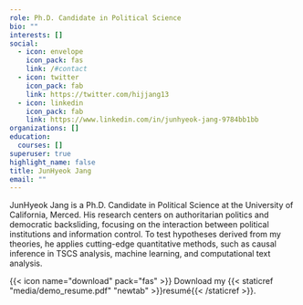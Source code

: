 ```yaml
---
role: Ph.D. Candidate in Political Science
bio: ""
interests: []
social:
  - icon: envelope
    icon_pack: fas
    link: /#contact
  - icon: twitter
    icon_pack: fab
    link: https://twitter.com/hijjang13
  - icon: linkedin
    icon_pack: fab
    link: https://www.linkedin.com/in/junhyeok-jang-9784bb1bb
organizations: []
education:
  courses: []
superuser: true
highlight_name: false
title: JunHyeok Jang
email: ""
---
```

JunHyeok Jang is a Ph.D. Candidate in Political Science at the University of California, Merced. His research centers on authoritarian politics and democratic backsliding, focusing on the interaction between political institutions and information control. To test hypotheses derived from my theories, he applies cutting-edge quantitative methods, such as causal inference in TSCS analysis, machine learning, and computational text analysis. 

{{< icon name="download" pack="fas" >}} Download my {{< staticref "media/demo_resume.pdf" "newtab" >}}resumé{{< /staticref >}}.